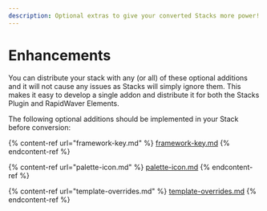 ```yaml
---
description: Optional extras to give your converted Stacks more power!
---
```


# Enhancements

You can distribute your stack with any (or all) of these optional additions and it will not cause any issues as Stacks will simply ignore them. This makes it easy to develop a single addon and distribute it for both the Stacks Plugin and RapidWaver Elements.

The following optional additions should be implemented in your Stack before conversion:

{% content-ref url="framework-key.md" %}
[framework-key.md](framework-key.md)
{% endcontent-ref %}

{% content-ref url="palette-icon.md" %}
[palette-icon.md](palette-icon.md)
{% endcontent-ref %}

{% content-ref url="template-overrides.md" %}
[template-overrides.md](template-overrides.md)
{% endcontent-ref %}

